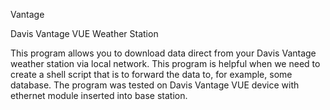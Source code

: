 Vantage

Davis Vantage VUE Weather Station

This program allows you to download data direct from your Davis Vantage weather station via local network. This program is helpful when we need to create a shell script that is to forward the data to, for example, some database.
The program was tested on Davis Vantage VUE device with ethernet module inserted into base station.

